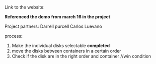 Link to the website: 

**Referenced the demo from march 16 in the project**

Project partners: 
Darrell purcell
Carlos Luevano

process: 

1. Make the individual disks selectable **completed**
2. move the disks between containers in a certain order
3. Check if the disk are in the right order and container //win condition
